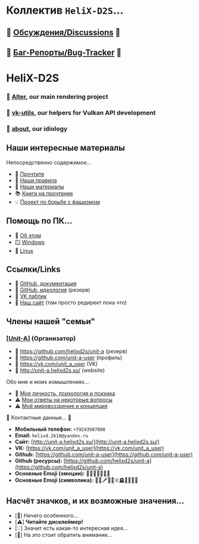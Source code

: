 # Коллектив `HeliX-D2S`…

## 💬 [Обсуждения/Discussions](https://github.com/helixd2s/about/discussions) 💬
## 🐞 [Баг-Репорты/Bug-Tracker](https://github.com/helixd2s/about/issues) 🐞

# HeliX-D2S

### 👑 [Alter](https://github.com/helixd2s/Alter), our main rendering project
### 📀 [vk-utils](https://github.com/helixd2s/vk-utils), our helpers for Vulkan API development 
### 🥀 [about](https://github.com/helixd2s/about), our idiology

## Наши интересные материалы

  Непосредственно содержимое…

  - 🥀 [Прочтите](https://github.com/helixd2s/about/blob/main/docs/readme.md)
  - 📑 [Наши правила](https://github.com/helixd2s/about/blob/main/docs/rules.md)
  - 🍿 [Наши материалы](https://github.com/helixd2s/about/blob/main/docs/links.md)
  - 📚 [Книги на прочтение](https://github.com/helixd2s/about/blob/main/docs/books.md)
  - 💡 [Проект по борьбе с фашизмом](https://github.com/helixd2s/about/blob/main/docs/anti-fascism.md) 

## Помощь по ПК…

  - 🥀 [Об этом](https://github.com/helixd2s/about/blob/main/docs/pc-core/about.md)
  - 🪟 [Windows](https://github.com/helixd2s/about/blob/main/docs/pc-core/windows.md)
  - 🐧 [Linux](https://github.com/helixd2s/about/blob/main/docs/pc-core/linux.md)

## Ссылки/Links

  - 👑 [GitHub, документация](https://github.com/helixd2s/about)
  - 🥀 [GitHub, идеология](https://github.com/helixd2s/core) (резерв)
  - 🥀 [VK паблик](https://vk.com/helixd2s)
  - 🥀 [Наш сайт](http://about.helixd2s.su/) (там просто редирект пока что)

## Члены нашей "семьи"

### **[**[Unit-A](https://github.com/helixd2s/unit-a)**]** (Организатор)

  - 🥀 https://github.com/helixd2s/unit-a (резерв)
  - 🥀 https://github.com/unit-a-user (профиль)
  - 🥀 https://vk.com/unit_a_user (VK)
  - 🥀 http://unit-a.helixd2s.su/ (website)

  Обо мне и моих измышлениях…

  - 👑 [Моя личность, психология и психика](https://github.com/helixd2s/unit-a/blob/main/docs/unit-a/personal.md)
  - ⚠️ [Мои ответы на некоторые вопросы](https://github.com/helixd2s/unit-a/blob/main/docs/unit-a/interview.md)
  - ⚠️ [Моё мировоззрение и концепция](https://github.com/helixd2s/unit-a/blob/main/docs/unit-a/core.md)

  📑 Контактные данные… 📑

  - **Мобильный телефон:** `+79243987000`
  - **Email:** `helixd.2k18@yandex.ru`
  - **Сайт:** [http://unit-a.helixd2s.su/](http://unit-a.helixd2s.su/)
  - **VK:** [https://vk.com/unit_a_user](https://vk.com/unit_a_user)
  - **Github:** [https://github.com/unit-a-user](https://github.com/unit-a-user)
  - **Github (ресурсы):** [https://github.com/helixd2s/unit-a](https://github.com/helixd2s/unit-a)
  - **Основные Emoji (эмоции):** 🥲😢😭😿😔😣🤬
  - **Основные Emoji (символика):** 🥀💔🗡️💉🔞☠️🪦🗿🚬🍾🖤

## Насчёт значков, и их возможные значения…

  - [🥀] Ничего особенного…
  - [⚠️] **Читайте дисклеймер!**
  - [💡] Значит есть какая-то интересная идея…
  - [👑] На это стоит обратить внимание…
